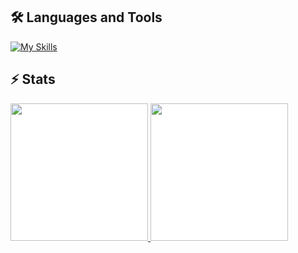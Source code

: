 <h2>🛠️ Languages and Tools</h2>
<p>
  <a href="https://skillicons.dev">
    <img src="https://skillicons.dev/icons?i=linux,flutter,react,nestjs,docker,postgres,firebase,heroku,git,neovim" alt="My Skills" />
  </a>
</p>

<h2>⚡ Stats</h2>
<div style="display: inline-flex; background-color: white">
    <a href="https://github.com/Junior580">
    <img height="220em"
        src="https://github-readme-stats.vercel.app/api?username=Junior580&show_icons=true&theme=tokyonight" />
    <img height="220em"
      src="https://github-readme-stats.vercel.app/api/top-langs/?username=junior580&theme=tokyonight" />
</div>
